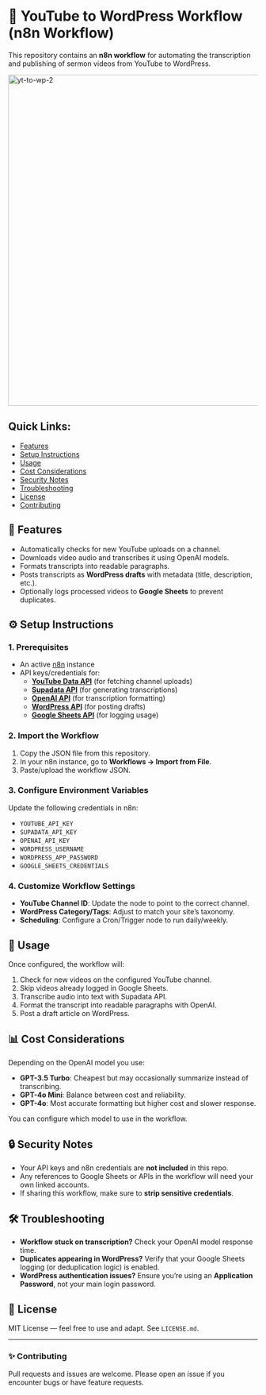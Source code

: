 # 📡 YouTube to WordPress Workflow (n8n Workflow)

This repository contains an **n8n workflow** for automating the transcription and publishing of sermon videos from YouTube to WordPress.

<img width="2303" height="667" alt="yt-to-wp-2" src="https://github.com/user-attachments/assets/7a7c30e9-1104-4a56-b1cf-ba2bb5809bef" />

## Quick Links:
- [Features](#-features)
- [Setup Instructions](#%EF%B8%8F-setup-instructions)
- [Usage](#-usage)
- [Cost Considerations](#-cost-considerations)
- [Security Notes](#-security-notes)
- [Troubleshooting](#-troubleshooting)
- [License](#-license)
- [Contributing](#-contributing)

## 📌 Features
- Automatically checks for new YouTube uploads on a channel.
- Downloads video audio and transcribes it using OpenAI models.
- Formats transcripts into readable paragraphs.
- Posts transcripts as **WordPress drafts** with metadata (title, description, etc.).
- Optionally logs processed videos to **Google Sheets** to prevent duplicates.


## ⚙️ Setup Instructions

### 1. Prerequisites
- An active [n8n](https://n8n.io) instance
- API keys/credentials for:
  - [**YouTube Data API**](https://developers.google.com/youtube) (for fetching channel uploads)
  - [**Supadata API**](https://supadata.ai/) (for generating transcriptions)
  - [**OpenAI API**](https://openai.com/) (for transcription formatting)
  - [**WordPress API**](https://developer.wordpress.org/rest-api/) (for posting drafts)
  - [**Google Sheets API**](https://developers.google.com/workspace/sheets) (for logging usage)


### 2. Import the Workflow
1. Copy the JSON file from this repository.
2. In your n8n instance, go to **Workflows → Import from File**.
3. Paste/upload the workflow JSON.


### 3. Configure Environment Variables
Update the following credentials in n8n:
- `YOUTUBE_API_KEY`
- `SUPADATA_API_KEY`
- `OPENAI_API_KEY`
- `WORDPRESS_USERNAME`
- `WORDPRESS_APP_PASSWORD`
- `GOOGLE_SHEETS_CREDENTIALS`


### 4. Customize Workflow Settings
- **YouTube Channel ID**: Update the node to point to the correct channel.
- **WordPress Category/Tags**: Adjust to match your site’s taxonomy.
- **Scheduling**: Configure a Cron/Trigger node to run daily/weekly.


## 🚀 Usage
Once configured, the workflow will:
1. Check for new videos on the configured YouTube channel.
2. Skip videos already logged in Google Sheets.
3. Transcribe audio into text with Supadata API.
4. Format the transcript into readable paragraphs with OpenAI.
5. Post a draft article on WordPress.


## 📊 Cost Considerations
Depending on the OpenAI model you use:
- **GPT-3.5 Turbo**: Cheapest but may occasionally summarize instead of transcribing.
- **GPT-4o Mini**: Balance between cost and reliability.
- **GPT-4o**: Most accurate formatting but higher cost and slower response.


You can configure which model to use in the workflow.


## 🔒 Security Notes
- Your API keys and n8n credentials are **not included** in this repo.
- Any references to Google Sheets or APIs in the workflow will need your own linked accounts.
- If sharing this workflow, make sure to **strip sensitive credentials**.


## 🛠 Troubleshooting
- **Workflow stuck on transcription?** Check your OpenAI model response time.
- **Duplicates appearing in WordPress?** Verify that your Google Sheets logging (or deduplication logic) is enabled.
- **WordPress authentication issues?** Ensure you’re using an **Application Password**, not your main login password.


## 📜 License
MIT License — feel free to use and adapt. See `LICENSE.md`.

---

### ✨ Contributing
Pull requests and issues are welcome. Please open an issue if you encounter bugs or have feature requests.
